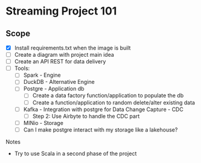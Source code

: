 # Streaming Project 101

## Scope

- [x]  Install requirements.txt when the image is built
- [ ]  Create a diagram with project main idea
- [ ]  Create an API REST for data delivery
- [ ]  Tools:
    - [ ]  Spark - Engine
    - [ ]  DuckDB - Alternative Engine
    - [ ]  Postgre - Application db
        - [ ]  Create a data factory function/application to populate the db
        - [ ]  Create a function/application to random delete/alter existing data
    - [ ]  Kafka - Integration with postgre for Data Change Capture - CDC
        - [ ]  Step 2: Use Airbyte to handle the CDC part
    - [ ]  MINio - Storage
    - [ ]  Can I make postgre interact with my storage like a lakehouse?

Notes

- Try to use Scala in a second phase of the project